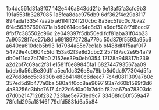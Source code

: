 1b4dc561d31a8f07
142e446a843dd21b
9e18af5fa3cfc9b3
191a553fb3287085
1a5fca8dac975db9
6df362f4c29a8117
894adaf33547aa2b
a61f4ff24f2f0cbc
8a3ec5f9c0c7b7a2
6f4c56367690871a
b5d0614ce64c8d31
a6ddf508f7d8ccd7
8fbf7c385502c96d
2e049397f5db50ed
fdf81aba31f04b23
7c90528f7ae27b8d
b6918972728a779c
50d879f5593a95c6
a640ca610dcb5b93
1d7984a85c7ec1ab
bf488df4f5aaf017
54729e4c0604c5fd
153a62f3e8d2cbc2
257187ac2e954a79
db0ef11da7b176b0
2152ee39a0eb0354
12128a948317b239
a2d2bf7c69ac2f31
e1581f0e89845fa1
682744793567aa09
bdeb6a56d8e30dff
a5ec1dc326e8c78b
b8d0dc977304d5fa
e27dd8dcc5c8630b
e83b41480c6deec7
7c4d0811309a7b0c
357ed5d9b477a0ba
580a4f0cc8ae9697
93a7d60b1599f3d6
4a83256c3bbc7617
4c22d6d0a01a7ddb
f82aa67aa78303dc
d7d0b2147126f232
7231ae5e77ded9c7
33468fd60f559a47
78fc1d295a18146f
79dfd5831d6a5b84
